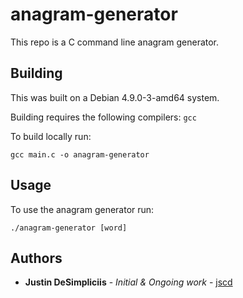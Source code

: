 # anagram-generator
This repo is a C command line anagram generator.

## Building
This was built on a Debian 4.9.0-3-amd64 system.

Building requires the following compilers:
```gcc```

To build locally run:
```
gcc main.c -o anagram-generator
```

## Usage
To use the anagram generator run:
```
./anagram-generator [word]
```

## Authors
* **Justin DeSimpliciis** - *Initial & Ongoing work* - [jscd](https://github.com/jscd)
